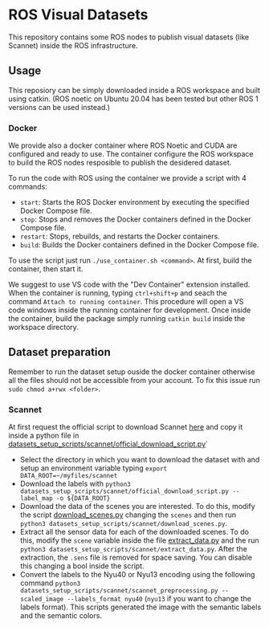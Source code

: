 # ROS Visual Datasets
This repository contains some ROS nodes to publish visual datasets (like Scannet) inside the ROS infrastructure. 

## Usage

This reposiory can be simply downloaded inside a ROS workspace and built using catkin. (ROS noetic on Ubuntu 20.04 has been tested but other ROS 1 versions can be used instead.)

### Docker
We provide also a docker container where ROS Noetic and CUDA are configured and ready to use.
The container configure the ROS workspace to build the ROS nodes resposible to publish the desidered dataset.

To run the code with ROS using the container we provide a script with 4 commands:
* `start`: Starts the ROS Docker environment by executing the specified Docker Compose file.
* `stop`: Stops and removes the Docker containers defined in the Docker Compose file.
* `restart`: Stops, rebuilds, and restarts the Docker containers.
* `build`: Builds the Docker containers defined in the Docker Compose file.

To use the script just run `./use_container.sh <command>`. At first, build the container, then start it.

We suggest to use VS code with the "Dev Container" extension installed. When the container is running, typing `ctrl+shift+p` and seach the command `Attach to running container`. This procedure will open a VS code windows inside the running container for development.
Once inside the container, build the package simply running `catkin build` inside the workspace directory.

## Dataset preparation

Remember to run the dataset setup ouside the docker container otherwise all the files should not be accessible from your account.
To fix this issue run `sudo chmod a+rwx <folder>`.

### Scannet

At first request the official script to download Scannet [here](https://github.com/ScanNet/ScanNet/tree/master) and copy it inside a python file in  [datasets_setup_scripts/scannet/official_download_script.py](./datasets_setup_scripts/scannet/official_download_script.py)`

* Select the directory in which you want to download the dataset with and setup an environment variable typing `export DATA_ROOT=~/myfiles/scannet`
* Download the labels with `python3 datasets_setup_scripts/scannet/official_download_script.py --label_map -o ${DATA_ROOT}`
* Download the data of the scenes you are interested. To do this, modify the script [download_scenes.py](./datasets_setup_scripts/scannet/download_scenes.py) changing the `scenes` and then run `python3 datasets_setup_scripts/scannet/download_scenes.py`.
* Extract all the sensor data for each of the downloaded scenes. To do this, modify the `scene` variable inside the file [extract_data.py](./datasets_setup_scripts/scannet/extract_data.py) and the run `python3 datasets_setup_scripts/scannet/extract_data.py`. After the extraction, the `.sens` file is removed for space saving. You can disable this changing a bool inside the script.
* Convert the labels to the Nyu40 or Nyu13 encoding using the following command `python3 datasets_setup_scripts/scannet/scannet_preprocessing.py --scaled_image --labels_format nyu40` (`nyu13` if you want to change the labels format). This scripts generated the image with the semantic labels and the semantic colors.